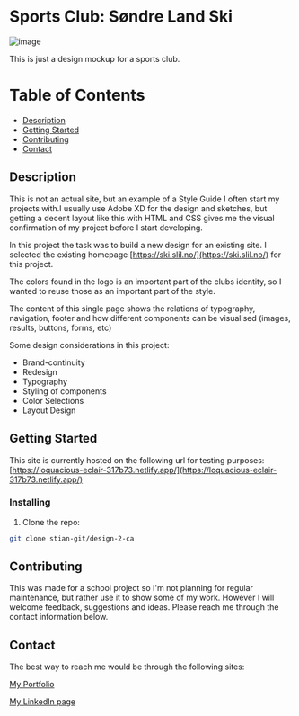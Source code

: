 # Sports Club: Søndre Land Ski

![image](https://tekniskpotet.no/img/slil-ski-screenshot.jpg)

This is just a design mockup for a sports club.

# Table of Contents

- [Description](#description)
- [Getting Started](#getting-started)
- [Contributing](#contributing)
- [Contact](#contact)

## Description

This is not an actual site, but an example of a Style Guide I often start my projects with.I usually use Adobe XD for the design and sketches, but getting a decent layout like this with HTML and CSS gives me the visual confirmation of my project before I start developing.

In this project the task was to build a new design for an existing site. I selected the existing homepage [https://ski.slil.no/](https://ski.slil.no/) for this project.

The colors found in the logo is an important part of the clubs identity, so I wanted to reuse those as an important part of the style.

The content of this single page shows the relations of typography, navigation, footer and how different components can be visualised (images, results, buttons, forms, etc)

Some design considerations in this project:

- Brand-continuity
- Redesign
- Typography
- Styling of components
- Color Selections
- Layout Design

## Getting Started

This site is currently hosted on the following url for testing purposes:
[https://loquacious-eclair-317b73.netlify.app/](https://loquacious-eclair-317b73.netlify.app/)

### Installing

1. Clone the repo:

```bash
git clone stian-git/design-2-ca
```

## Contributing

This was made for a school project so I'm not planning for regular maintenance, but rather use it to show some of my work.
However I will welcome feedback, suggestions and ideas. Please reach me through the contact information below.

## Contact

The best way to reach me would be through the following sites:

[My Portfolio](https://tekniskpotet.no)

[My LinkedIn page](https://www.linkedin.com/in/stian-martinsen-stormyr-1662a515/)
